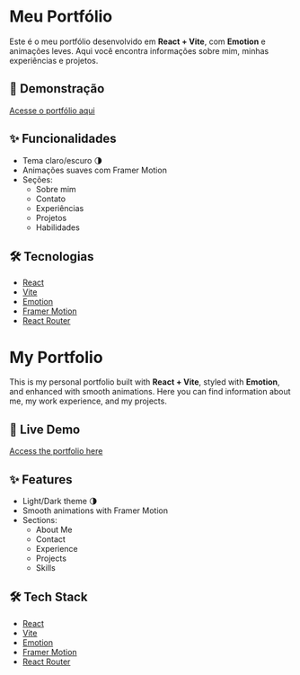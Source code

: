# Meu Portfólio

Este é o meu portfólio desenvolvido em **React + Vite**, com **Emotion** e animações leves. Aqui você encontra informações sobre mim, minhas experiências e projetos.

## 🚀 Demonstração

[Acesse o portfólio aqui](https://eullerm.github.io/)

## ✨ Funcionalidades

- Tema claro/escuro 🌗
- Animações suaves com Framer Motion
- Seções:
  - Sobre mim
  - Contato
  - Experiências
  - Projetos
  - Habilidades

## 🛠 Tecnologias

- [React](https://reactjs.org/)
- [Vite](https://vitejs.dev/)
- [Emotion](https://emotion.sh/docs/introduction)
- [Framer Motion](https://www.framer.com/motion/)
- [React Router](https://reactrouter.com/)

# My Portfolio

This is my personal portfolio built with **React + Vite**, styled with **Emotion**, and enhanced with smooth animations. Here you can find information about me, my work experience, and my projects.

## 🚀 Live Demo

[Access the portfolio here](https://eullerm.github.io/)

## ✨ Features

- Light/Dark theme 🌗
- Smooth animations with Framer Motion
- Sections:
  - About Me
  - Contact
  - Experience
  - Projects
  - Skills

## 🛠 Tech Stack

- [React](https://reactjs.org/)
- [Vite](https://vitejs.dev/)
- [Emotion](https://emotion.sh/docs/introduction)
- [Framer Motion](https://www.framer.com/motion/)
- [React Router](https://reactrouter.com/)
